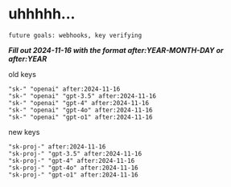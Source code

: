 # uhhhhh...

`future goals: webhooks, key verifying`



***Fill out 2024-11-16 with the format after:YEAR-MONTH-DAY or after:YEAR***

old keys
```
"sk-" "openai" after:2024-11-16
"sk-" "openai" "gpt-3.5" after:2024-11-16
"sk-" "openai" "gpt-4" after:2024-11-16
"sk-" "openai" "gpt-4o" after:2024-11-16
"sk-" "openai" "gpt-o1" after:2024-11-16
```

new keys
```
"sk-proj-" after:2024-11-16
"sk-proj-" "gpt-3.5" after:2024-11-16
"sk-proj-" "gpt-4" after:2024-11-16
"sk-proj-" "gpt-4o" after:2024-11-16
"sk-proj-" "gpt-o1" after:2024-11-16
```

